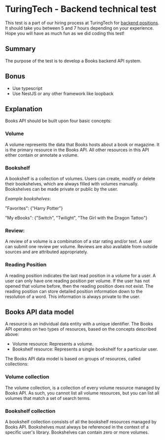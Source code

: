 # TuringTech - Backend technical test

This test is a part of our hiring process at TuringTech for [backend positions](https://hr@turingtechnologies.org). It should take you between 5 and 7 hours depending on your experience.
Hope you will have as much fun as we did coding this test!

## Summary

The purpose of the test is to develop a Books backend API system.

## Bonus

- Use typescript
- Use NestJS or any other framework like loopback

## Explanation

Books API should be built upon four basic concepts:

### Volume
A volume represents the data that Books hosts about a book or magazine. It is the primary resource in the Books API. All other resources in this API either contain or annotate a volume.
    
### Bookshelf
A bookshelf is a collection of volumes. Users can create, modify or delete their bookshelves, which are always filled with volumes manually. Bookshelves can be made private or public by the user.

_Example bookshelves_:

"Favorites": {"Harry Potter"}
      
"My eBooks": {"Switch", "Twilight", "The Girl with the Dragon Tattoo"}


### Review: 
A review of a volume is a combination of a star rating and/or text. A user can submit one review per volume. Reviews are also available from outside sources and are attributed appropriately.

### Reading Position
A reading position indicates the last read position in a volume for a user. A user can only have one reading position per volume. If the user has not opened that volume before, then the reading position does not exist. The reading position can store detailed position information down to the resolution of a word. This information is always private to the user. 

## Books API data model

A resource is an individual data entity with a unique identifier. The Books API operates on two types of resources, based on the concepts described above:

- Volume resource: Represents a volume.
- Bookshelf resource: Represents a single bookshelf for a particular user.

The Books API data model is based on groups of resources, called collections:

### Volume collection
The volume collection, is a collection of every volume resource managed by Books API. As such, you cannot list all volume resources, but you can list all volumes that match a set of search terms.

### Bookshelf collection
A bookshelf collection consists of all the bookshelf resources managed by Books API. Bookshelves must always be referenced in the context of a specific user's library. Bookshelves can contain zero or more volumes. 
